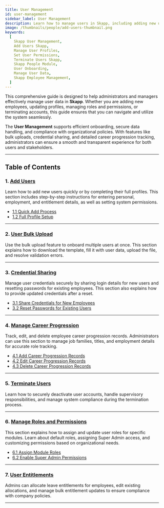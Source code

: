 ```yaml
---
title: User Management
id: user-management
sidebar_label: User Management
description: Learn how to manage users in Skapp, including adding new users, managing profiles, setting roles and permissions, terminating accounts, and ensuring efficient onboarding and secure data handling.
image: /thumbnails/people/add-users-thumbnail.png
keywords:
  [
    Skapp User Management,
    Add Users Skapp,
    Manage User Profiles,
    Set User Permissions,
    Terminate Users Skapp,
    Skapp People Module,
    User Onboarding,
    Manage User Data,
    Skapp Employee Management,
  ]
---
```


This comprehensive guide is designed to help administrators and managers effectively manage user data in **Skapp**. Whether you are adding new employees, updating profiles, managing roles and permissions, or terminating accounts, this guide ensures that you can navigate and utilize the system seamlessly.

The **User Management** supports efficient onboarding, secure data handling, and compliance with organizational policies. With features like bulk uploads, credential sharing, and detailed career progression tracking, administrators can ensure a smooth and transparent experience for both users and stakeholders.

---

## Table of Contents

### 1. [Add Users](add-users)

Learn how to add new users quickly or by completing their full profiles. This section includes step-by-step instructions for entering personal, employment, and entitlement details, as well as setting system permissions.

- [1.1 Quick Add Process](add-users#adding-users-quick-add)
- [1.2 Full Profile Setup](add-users#adding-users-with-full-profile)

---

### 2. [User Bulk Upload](user-bulk-upload)

Use the bulk upload feature to onboard multiple users at once. This section explains how to download the template, fill it with user data, upload the file, and resolve validation errors.

---

### 3. [Credential Sharing](credential-sharing)

Manage user credentials securely by sharing login details for new users and resetting passwords for existing employees. This section also explains how to provide updated credentials after a reset.

- [3.1 Share Credentials for New Employees](credential-sharing#sharing-credentials-for-new-employees)
- [3.2 Reset Passwords for Existing Users](credential-sharing#resetting-password-for-existing-employees)

---

### 4. [Manage Career Progression](add-users#career-progression)

Track, edit, and delete employee career progression records. Administrators can use this section to manage job families, titles, and employment details for accurate role tracking.

- [4.1 Add Career Progression Records](add-users#adding-a-career-progression-record)
- [4.2 Edit Career Progression Records](add-users#editing-career-progression-records)
- [4.3 Delete Career Progression Records](add-users#deleting-career-progression-records)

---

### 5. [Terminate Users](terminate-users)

Learn how to securely deactivate user accounts, handle supervisory responsibilities, and manage system compliance during the termination process.

---

### 6. [Manage Roles and Permissions](add-users#step-5-system-permissions)

This section explains how to assign and update user roles for specific modules. Learn about default roles, assigning Super Admin access, and customizing permissions based on organizational needs.

- [6.1 Assign Module Roles](add-users#role-assignment)
- [6.2 Enable Super Admin Permissions](add-users#super-admin-permission)

---

### 7. [User Entitlements](add-users#step-4-entitlement-details)

Admins can allocate leave entitlements for employees, edit existing allocations, and manage bulk entitlement updates to ensure compliance with company policies.

---
